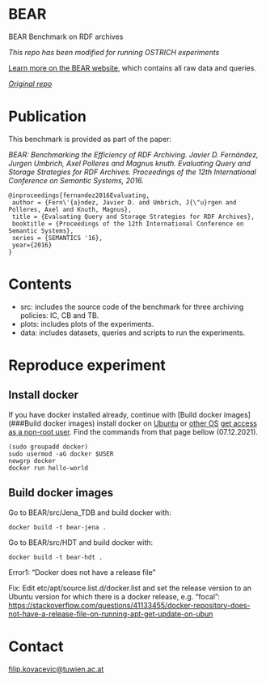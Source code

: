 ﻿# BEAR
BEAR Benchmark on RDF archives

_This repo has been modified for running OSTRICH experiments_

[Learn more on the BEAR website](https://aic.ai.wu.ac.at/qadlod/bear.html), which contains all raw data and queries.

_[Original repo](https://github.com/webdata/BEAR)_

Publication
==============
This benchmark is provided as part of the paper:

_BEAR: Benchmarking the Efficiency of RDF Archiving. Javier D. Fernández, Jurgen Umbrich, Axel Polleres and Magnus knuth. Evaluating Query and Storage Strategies for RDF Archives. Proceedings of the 12th International Conference on Semantic Systems, 2016._

~~~~
@inproceedings{fernandez2016Evaluating,
 author = {Fern\'{a}ndez, Javier D. and Umbrich, J{\"u}rgen and Polleres, Axel and Knuth, Magnus},
 title = {Evaluating Query and Storage Strategies for RDF Archives},
 booktitle = {Proceedings of the 12th International Conference on Semantic Systems},
 series = {SEMANTICS '16},
 year={2016}
}
~~~~
Contents
==============
- src: includes the source code of the benchmark for three archiving policies: IC, CB and TB.
- plots: includes plots of the experiments.
- data: includes datasets, queries and scripts to run the experiments.

Reproduce experiment
==============
## Install docker 
If you have docker installed already, continue with [Build docker images](###Build docker images)
install docker on [Ubuntu](https://docs.docker.com/engine/install/ubuntu/#install-using-the-repository) or [other OS](https://docs.docker.com/get-docker/)
[get access as a non-root user](https://docs.docker.com/engine/install/linux-postinstall/#manage-docker-as-a-non-root-user). Find the commands from that page bellow (07.12.2021).
```
(sudo groupadd docker)
sudo usermod -aG docker $USER 
newgrp docker
docker run hello-world
```

## Build docker images
Go to BEAR/src/Jena_TDB and build docker with: 
```
docker build -t bear-jena .
```
Go to BEAR/src/HDT and build docker with: 
```
docker build -t bear-hdt .
```
Error1: “Docker does not have a release file”

Fix: Edit etc/apt/source.list.d/docker.list and set the release version to an Ubuntu version for which there is a docker release, e.g. “focal”: https://stackoverflow.com/questions/41133455/docker-repository-does-not-have-a-release-file-on-running-apt-get-update-on-ubun 


Contact
==============
filip.kovacevic@tuwien.ac.at
